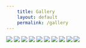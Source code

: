 ```yaml
---
    title: Gallery
    layout: default
    permalink: /gallery
---
```

<div class="gallery">
        <a href="{{site.baseurl}}/assets/images/1.jpg" data-lightbox="mygallery"><img src="{{site.baseurl}}/assets/images/1-small.jpg"></a>
        <a href="{{site.baseurl}}/assets/images/2.jpg" data-lightbox="mygallery"><img src="{{site.baseurl}}/assets/images/2-small.jpg"></a>
        <a href="{{site.baseurl}}/assets/images/3.jpg" data-lightbox="mygallery"><img src="{{site.baseurl}}/assets/images/3-small.jpg"></a>
        <a href="{{site.baseurl}}/assets/images/4.jpg" data-lightbox="mygallery"><img src="{{site.baseurl}}/assets/images/4-small.jpg"></a>
        <a href="{{site.baseurl}}/assets/images/5.jpg" data-lightbox="mygallery"><img src="{{site.baseurl}}/assets/images/5-small.jpg"></a>
        <a href="{{site.baseurl}}/assets/images/6.jpg" data-lightbox="mygallery"><img src="{{site.baseurl}}/assets/images/6-small.jpg"></a>
        <a href="{{site.baseurl}}/assets/images/7.jpg" data-lightbox="mygallery"><img src="{{site.baseurl}}/assets/images/7-small.jpg"></a>
        <a href="{{site.baseurl}}/assets/images/8.jpg" data-lightbox="mygallery"><img src="{{site.baseurl}}/assets/images/8-small.jpg"></a>
        <a href="{{site.baseurl}}/assets/images/9.jpg" data-lightbox="mygallery"><img src="{{site.baseurl}}/assets/images/9-small.jpg"></a>
        <a href="{{site.baseurl}}/assets/images/10.jpg" data-lightbox="mygallery"><img src="{{site.baseurl}}/assets/images/10-small.jpg"></a>
</div>
